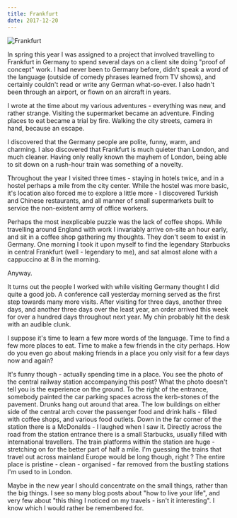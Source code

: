 ```yaml
---
title: Frankfurt
date: 2017-12-20
---
```


![Frankfurt](https://source.unsplash.com/gp8BLyaTaA0/1600x900)

In spring this year I was assigned to a project that involved travelling to Frankfurt in Germany to spend several days on a client site doing "proof of concept" work. I had never been to Germany before, didn't speak a word of the language (outside of comedy phrases learned from TV shows), and certainly couldn't read or write any German what-so-ever. I also hadn't been through an airport, or flown on an aircraft in years.

I wrote at the time about my various adventures - everything was new, and rather strange. Visiting the supermarket became an adventure. Finding places to eat became a trial by fire. Walking the city streets, camera in hand, because an escape.

I discovered that the Germany people are polite, funny, warm, and charming. I also discovered that Frankfurt is much quieter than London, and much cleaner. Having only really known the mayhem of London, being able to sit down on a rush-hour train was something of a novelty.

Throughout the year I visited three times - staying in hotels twice, and in a hostel perhaps a mile from the city center. While the hostel was more basic, it's location also forced me to explore a little more - I discovered Turkish and Chinese restaurants, and all manner of small supermarkets built to service the non-existent army of office workers.

Perhaps the most inexplicable puzzle was the lack of coffee shops. While travelling around England with work I invariably arrive on-site an hour early, and sit in a coffee shop gathering my thoughts. They don't seem to exist in Germany. One morning I took it upon myself to find the legendary Starbucks in central Frankfurt (well - legendary to me), and sat almost alone with a cappuccino at 8 in the morning.

Anyway.

It turns out the people I worked with while visiting Germany thought I did quite a good job. A conference call yesterday morning served as the first step towards many more visits. After visiting for three days, another three days, and another three days over the least year, an order arrived this week for over a hundred days throughout next year. My chin probably hit the desk with an audible clunk.

I suppose it's time to learn a few more words of the language. Time to find a few more places to eat. Time to make a few friends in the city perhaps. How do you even go about making friends in a place you only visit for a few days now and again?

It's funny though - actually spending time in a place. You see the photo of the central railway station accompanying this post? What the photo doesn't tell you is the experience on the ground. To the right of the entrance, somebody painted the car parking spaces across the kerb-stones of the pavement. Drunks hang out around that area. The low buildings on either side of the central arch cover the passenger food and drink halls - filled with coffee shops, and various food outlets. Down in the far corner of the station there is a McDonalds - I laughed when I saw it. Directly across the road from the station entrance there is a small Starbucks, usually filled with international travellers. The train platforms within the station are huge - stretching on for the better part of half a mile. I'm guessing the trains that travel out across mainland Europe would be long though, right ? The entire place is pristine - clean - organised - far removed from the bustling stations I'm used to in London.

Maybe in the new year I should concentrate on the small things, rather than the big things. I see so many blog posts about "how to live your life", and very few about "this thing I noticed on my travels - isn't it interesting". I know which I would rather be remembered for.